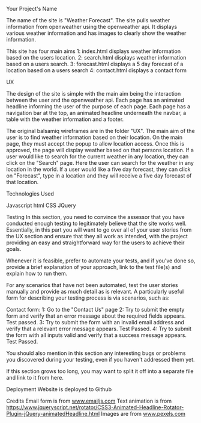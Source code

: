 Your Project's Name

The name of the site is "Weather Forecast".
The site pulls weather information from openweather using the openweather api. It displays various weather information and has images to clearly show the weather information.


This site has four main aims
1: index.html displays weather information based on the users location.
2: search.html displays weather information based on a users search.
3: forecast.html displays a 5 day forecast of a location based on a users search
4: contact.html displays a contact form

UX

The design of the site is simple with the main aim being the interaction between the user and the openweather api.
Each page has an animated headline informing the user of the purpose of each page.
Each page has a navigation bar at the top, an animated headline underneath the navbar, a table with the weather information and a footer.


The original balsamiq wireframes are in the folder "UX".
The main aim of the user is to find weather information based on their location. On the main page, they must accept the popup to allow location access. Once this is approved, the page will display weather based on that persons location.
If a user would like to search for the current weather in any location, they can click on the "Search" page. Here the user can search for the weather in any location in the world.
If a user would like a five day forecast, they can click on "Forecast", type in a location and they will receive a five day forecast of that location.



Technologies Used

Javascript
html
CSS
JQuery


Testing
In this section, you need to convince the assessor that you have conducted enough testing to legitimately believe that the site works well. Essentially, in this part you will want to go over all of your user stories from the UX section and ensure that they all work as intended, with the project providing an easy and straightforward way for the users to achieve their goals.

Whenever it is feasible, prefer to automate your tests, and if you've done so, provide a brief explanation of your approach, link to the test file(s) and explain how to run them.

For any scenarios that have not been automated, test the user stories manually and provide as much detail as is relevant. A particularly useful form for describing your testing process is via scenarios, such as:

Contact form:
1: Go to the "Contact Us" page
2: Try to submit the empty form and verify that an error message about the required fields appears. Test passed.
3: Try to submit the form with an invalid email address and verify that a relevant error message appears. Test Passed.
4: Try to submit the form with all inputs valid and verify that a success message appears. Test Passed.


You should also mention in this section any interesting bugs or problems you discovered during your testing, even if you haven't addressed them yet.

If this section grows too long, you may want to split it off into a separate file and link to it from here.

Deployment
Website is deployed to Github

Credits
Email form is from www.emailjs.com
Text animation is from https://www.jqueryscript.net/rotator/CSS3-Animated-Headline-Rotator-Plugin-jQuery-animatedHeadline.html
Images are from www.pexels.com
